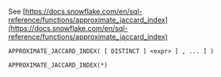 See [https://docs.snowflake.com/en/sql-reference/functions/approximate_jaccard_index](https://docs.snowflake.com/en/sql-reference/functions/approximate_jaccard_index)
```
APPROXIMATE_JACCARD_INDEX( [ DISTINCT ] <expr> [ , ... ] )

APPROXIMATE_JACCARD_INDEX(*)
```
